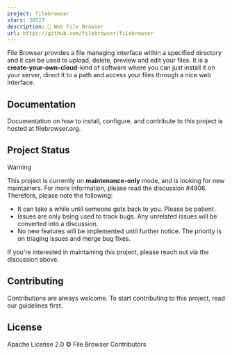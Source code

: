 ```yaml
---
project: filebrowser
stars: 30527
description: 📂 Web File Browser
url: https://github.com/filebrowser/filebrowser
---
```


File Browser provides a file managing interface within a specified directory and it can be used to upload, delete, preview and edit your files. It is a **create-your-own-cloud**\-kind of software where you can just install it on your server, direct it to a path and access your files through a nice web interface.

Documentation
-------------

Documentation on how to install, configure, and contribute to this project is hosted at filebrowser.org.

Project Status
--------------

Warning

This project is currently on **maintenance-only** mode, and is looking for new maintainers. For more information, please read the discussion #4906. Therefore, please note the following:

-   It can take a while until someone gets back to you. Please be patient.
-   Issues are only being used to track bugs. Any unrelated issues will be converted into a discussion.
-   No new features will be implemented until further notice. The priority is on triaging issues and merge bug fixes.

If you're interested in maintaining this project, please reach out via the discussion above.

Contributing
------------

Contributions are always welcome. To start contributing to this project, read our guidelines first.

License
-------

Apache License 2.0 © File Browser Contributors
